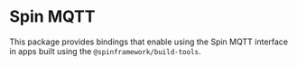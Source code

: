 # Spin MQTT

This package provides bindings that enable using the Spin MQTT interface in apps built using the `@spinframework/build-tools`.